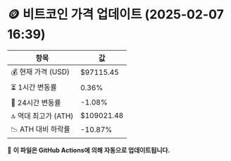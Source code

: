 # 🪙 비트코인 가격 업데이트 (2025-02-07 16:39)

| 항목                | 값 |
|--------------------|----------------|
| 💰 현재 가격 (USD) | $97115.45 |
| ⏳ 1시간 변동률    | 0.36% |
| 📆 24시간 변동률   | -1.08% |
| 🔝 역대 최고가 (ATH) | $109021.48 |
| 📉 ATH 대비 하락률 | -10.87% |

🔄 **이 파일은 GitHub Actions에 의해 자동으로 업데이트됩니다.**
